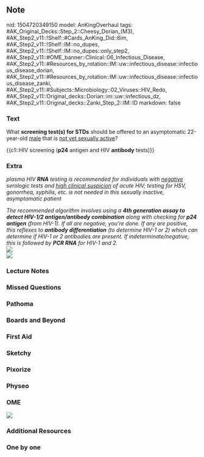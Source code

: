 ## Note
nid: 1504720349150
model: AnKingOverhaul
tags: #AK_Original_Decks::Step_2::Cheesy_Dorian_(M3), #AK_Step2_v11::!Shelf::#Cards_AnKing_Did::6im, #AK_Step2_v11::!Shelf::IM::no_dupes, #AK_Step2_v11::!Shelf::IM::no_dupes::only_step2, #AK_Step2_v11::#OME_banner::Clinical::06_Infectious_Disease, #AK_Step2_v11::#Resources_by_rotation::IM::uw::infectious_disease::infectious_disease_dorian, #AK_Step2_v11::#Resources_by_rotation::IM::uw::infectious_disease::infectious_disease_zanki, #AK_Step2_v11::#Subjects::Microbiology::02_Viruses::HIV_Redo, #AK_Step2_v11::Original_decks::Dorian::im::uw::infectious_dz, #AK_Step2_v11::Original_decks::Zanki_Step_2::IM::ID
markdown: false

### Text
What <b>screening test(s) for STDs</b> should be offered to an
asymptomatic 22-year-old <u>male</u> that is <u>not yet sexually
active</u>?
<div>
  {{c1::HIV screening (<b>p24</b> antigen and HIV <b>antibody</b>
  tests)}}
</div>

### Extra
<i>plasma HIV <b>RNA</b> testing is recommended for individuals
with <u>negative</u> serologic tests and <u>high clinical
suspicion</u> of acute HIV; testing for HSV, gonorrhea, syphilis,
etc. is not needed in this sexually inactive, asymptomatic
patient</i>
<div>
  <i>The recommended algorithm involves using a <b>4th generation
  assay to detect HIV-1/2 antigen/antibody combination</b> along
  with checking for <b>p24 antigen</b> (from HIV-1). If all are
  negative, you're done. If any are positive, this reflexes to
  <b>antibody differentiation</b> (to determine HIV-1 or 2) which
  can determine if HIV-1 or 2 antibodies are present. If
  indeterminate/negative, this is followed by <b>PCR RNA</b> for
  HIV-1 and 2.</i>
</div>
<div>
  <i><img src="New_HIV_diag_test_algo_13%20(1).gif"></i>
  <div>
    <div>
      <i><img src="got%20em%20(1).png"></i>
    </div>
  </div>
</div>

### Lecture Notes


### Missed Questions


### Pathoma


### Boards and Beyond


### First Aid


### Sketchy


### Pixorize


### Physeo


### OME
<div class="ome-widget">
  <a href=
  "https://onlinemeded.org/spa/infectious-disease?ref=anki"><img src="_OME_AnkiFlashcards_Topic_2.png"></a>
</div>

### Additional Resources


### One by one

